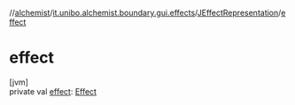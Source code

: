 //[alchemist](../../../index.md)/[it.unibo.alchemist.boundary.gui.effects](../index.md)/[JEffectRepresentation](index.md)/[effect](effect.md)

# effect

[jvm]\
private val [effect](effect.md): [Effect](../-effect/index.md)
